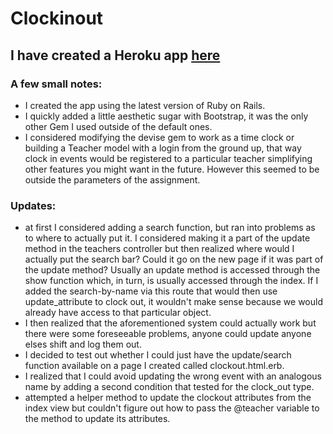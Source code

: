# Clockinout
## I have created a Heroku app [here](https://clockinout.herokuapp.com/)

### A few small notes:
- I created the app using the latest version of Ruby on Rails.
- I quickly added a little aesthetic sugar with Bootstrap, it was the only other Gem I used outside of the default ones.
- I considered modifying the devise gem to work as a time clock or building a Teacher model with a login from the ground up, that way clock in events would be registered to a particular teacher simplifying other features you might want in the future. However this seemed to be outside the parameters of the assignment.
### Updates:
- at first I considered adding a search function, but ran into problems as to where to actually put it. I considered making it a part of the update method in the teachers controller but then realized where would I actually put the search bar? Could it go on the new page if it was part of the update method? Usually an update method is accessed through the show function which, in turn, is usually accessed through the index. If I added the search-by-name via this route that would then use update_attribute to clock out, it wouldn't make sense because we would already have access to that particular object.
- I then realized that the aforementioned system could actually work but there were some foreseeable problems, anyone could update anyone elses shift and log them out.
- I decided to test out whether I could just have the update/search function available on a page I created called clockout.html.erb.
- I realized that I could avoid updating the wrong event with an analogous name by adding a second condition that tested for the clock_out type.
- attempted a helper method to update the clockout attributes from the index view but couldn't figure out how to pass the @teacher variable to the method to update its attributes.
